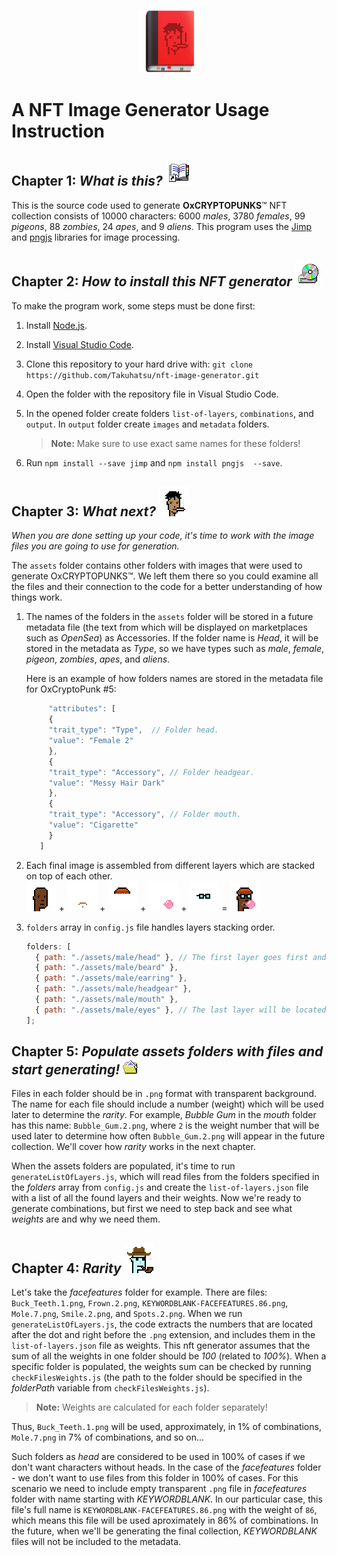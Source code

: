 <p align="center" width="20%">
    <img width="20%" src="https://github.com/Takuhatsu/nft-image-generator/blob/main/instruction-add-files/instruction.png"> 
</p>

# A NFT Image Generator Usage Instruction

## Chapter 1: _What is this?_ ![alt text](https://github.com/Takuhatsu/nft-image-generator/blob/main/instruction-add-files/openbook.png "opened book")

This is the source code used to generate **OxCRYPTOPUNKS**™ NFT collection consists of 10000 characters: 6000 _males_, 3780 _females_, 99 _pigeons_, 88 _zombies_, 24 _apes_, and 9 _aliens_.
This program uses the [Jimp](https://github.com/jimp-dev/jimp) and [pngjs](https://github.com/pngjs/pngjs) libraries for image processing.

## Chapter 2: _How to install this NFT generator_ ![alt text](https://github.com/Takuhatsu/nft-image-generator/blob/main/instruction-add-files/installation.png "file search")

To make the program work, some steps must be done first:

1. Install [Node.js](https://nodejs.dev/en/download/).
2. Install [Visual Studio Code](https://code.visualstudio.com/download).
3. Clone this repository to your hard drive with:
   `git clone https://github.com/Takuhatsu/nft-image-generator.git`
4. Open the folder with the repository file in Visual Studio Code.
5. In the opened folder create folders `list-of-layers`, `combinations`, and `output`.
   In `output` folder create `images` and `metadata` folders.  
     
   > **Note:** Make sure to use exact same names for these folders!
6. Run `npm install --save jimp` and `npm install pngjs  --save`.

## Chapter 3: _What next?_ ![alt text](https://github.com/Takuhatsu/nft-image-generator/blob/main/instruction-add-files/oxpunk0005.png "OxCryptoPunk #5")

_When you are done setting up your code, it's time to work with the image files you are going to use for generation._

The `assets` folder contains other folders with images that were used to generate OxCRYPTOPUNKS™. We left them there so you could examine all the files and their connection to the code for a better understanding of how things work.

1. The names of the folders in the `assets` folder will be stored in a future metadata file (the text from which will be displayed on marketplaces such as _OpenSea_) as Accessories. If the folder name is _Head_, it will be stored in the metadata as _Type_, so we have types such as _male_, _female_, _pigeon_, _zombies_, _apes_, and _aliens_.

   Here is an example of how folders names are stored in the metadata file for OxCryptoPunk #5:

   ```javascript
        "attributes": [
        {
        "trait_type": "Type",  // Folder head.
        "value": "Female 2"
        },
        {
        "trait_type": "Accessory", // Folder headgear.
        "value": "Messy Hair Dark"
        },
        {
        "trait_type": "Accessory", // Folder mouth.
        "value": "Cigarette"
        }
      ]
   ```

2. Each final image is assembled from different layers which are stacked on top of each other.  
   ![alt text](https://github.com/Takuhatsu/nft-image-generator/blob/main/instruction-add-files/male%201.png "male 1") + ![alt text](https://github.com/Takuhatsu/nft-image-generator/blob/main/instruction-add-files/anchor.png "anchor") + ![alt text](https://github.com/Takuhatsu/nft-image-generator/blob/main/instruction-add-files/knitted%20cap.png "knitted cap") + ![alt text](https://github.com/Takuhatsu/nft-image-generator/blob/main/instruction-add-files/bubble%20gum.png "bubble gum") + ![alt text](https://github.com/Takuhatsu/nft-image-generator/blob/main/instruction-add-files/nerd%20glasses.png "nerd glasses") = ![alt text](https://github.com/Takuhatsu/nft-image-generator/blob/main/instruction-add-files/oxpunk0044.png "OxCryptoPunk #44")

3. `folders` array in `config.js` file handles layers stacking order.

   ```javascript
   folders: [
     { path: "./assets/male/head" }, // The first layer goes first and will be located under all other layers.
     { path: "./assets/male/beard" },
     { path: "./assets/male/earring" },
     { path: "./assets/male/headgear" },
     { path: "./assets/male/mouth" },
     { path: "./assets/male/eyes" }, // The last layer will be located on top of all other layers.
   ];
   ```

## Chapter 5: _Populate assets folders with files and start generating!_ ![alt text](https://github.com/Takuhatsu/nft-image-generator/blob/main/instruction-add-files/files.png "files")

Files in each folder should be in `.png` format with transparent background. The name for each file should include a number (weight) which will be used later to determine the _rarity_. For example, _Bubble Gum_ in the _mouth_ folder has this name: `Bubble_Gum.2.png`, where `2` is the weight number that will be used later to determine how often `Bubble_Gum.2.png` will appear in the future collection. We'll cover how _rarity_ works in the next chapter.

When the assets folders are populated, it's time to run `generateListOfLayers.js`, which will read files from the folders specified in the _folders_ array from `config.js` and create the `list-of-layers.json` file with a list of all the found layers and their weights. Now we're ready to generate combinations, but first we need to step back and see what _weights_ are and why we need them.

## Chapter 4: _Rarity_ ![alt text](https://github.com/Takuhatsu/nft-image-generator/blob/main/instruction-add-files/oxpunk5581.png "OxCryptoPunk #5581")

Let's take the _facefeatures_ folder for example. There are files: `Buck_Teeth.1.png`, `Frown.2.png`, `KEYWORDBLANK-FACEFEATURES.86.png`, `Mole.7.png`, `Smile.2.png`, and `Spots.2.png`. When we run `generateListOfLayers.js`, the code extracts the numbers that are located after the dot and right before the `.png` extension, and includes them in the `list-of-layers.json` file as weights. This nft generator assumes that the sum of all the weights in one folder should be _100_ (related to _100%_). When a specific folder is populated, the weights sum can be checked by running `checkFilesWeights.js` (the path to the folder should be specified in the _folderPath_ variable from `checkFilesWeights.js`).

> **Note:** Weights are calculated for each folder separately!


Thus, `Buck_Teeth.1.png` will be used, approximately, in 1% of combinations, `Mole.7.png` in 7% of combinations, and so on...  

Such folders as _head_ are considered to be used in 100% of cases if we don't want characters without heads. In the case of the _facefeatures_ folder - we don't want to use files from this folder in 100% of cases. For this scenario we need to include empty transparent `.png` file in _facefeatures_ folder with name starting with _KEYWORDBLANK_. In our particular case, this file's full name is  `KEYWORDBLANK-FACEFEATURES.86.png` with the weight of `86`, which means this file will be used aproximately in 86% of combinations. In the future, when we'll be generating the final collection, _KEYWORDBLANK_ files will not be included to the metadata.